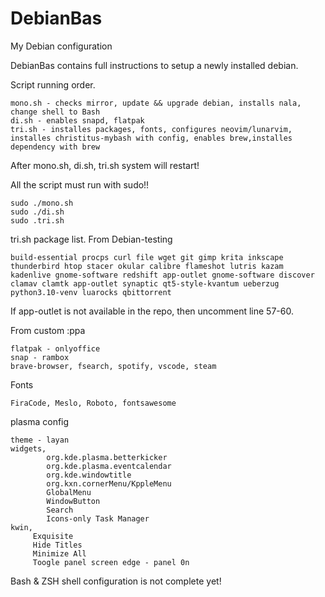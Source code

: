 # DebianBas
My Debian configuration

DebianBas contains full instructions to setup a newly installed debian.

Script running order.
```
mono.sh - checks mirror, update && upgrade debian, installs nala, change shell to Bash
di.sh - enables snapd, flatpak
tri.sh - installes packages, fonts, configures neovim/lunarvim, installes christitus-mybash with config, enables brew,installes dependency with brew

```

After mono.sh, di.sh, tri.sh system will restart!

All the script must run with sudo!!
```
sudo ./mono.sh
sudo ./di.sh
sudo .tri.sh

```


tri.sh package list.
From Debian-testing
```
build-essential procps curl file wget git gimp krita inkscape thunderbird htop stacer okular calibre flameshot lutris kazam kadenlive gnome-software redshift app-outlet gnome-software discover clamav clamtk app-outlet synaptic qt5-style-kvantum ueberzug python3.10-venv luarocks qbittorrent

```
If app-outlet is not available in the repo, then uncomment line 57-60.

From custom :ppa
```
flatpak - onlyoffice
snap - rambox
brave-browser, fsearch, spotify, vscode, steam

```

Fonts
```
FiraCode, Meslo, Roboto, fontsawesome

```
plasma config
```
theme - layan
widgets, 
        org.kde.plasma.betterkicker
        org.kde.plasma.eventcalendar
        org.kde.windowtitle
        org.kxn.cornerMenu/KppleMenu
        GlobalMenu
        WindowButton
        Search
        Icons-only Task Manager
kwin,
     Exquisite
     Hide Titles
     Minimize All
     Toogle panel screen edge - panel 0n
```

Bash & ZSH shell configuration is not complete yet!
